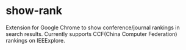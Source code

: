 # show-rank
Extension for Google Chrome to show conference/journal rankings in search results. Currently supports CCF(China Computer Federation) rankings on IEEExplore.
